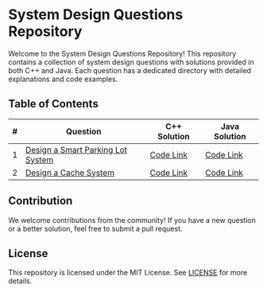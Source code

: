 # System Design Questions Repository

Welcome to the System Design Questions Repository! This repository contains a collection of system design questions with solutions provided in both C++ and Java. Each question has a dedicated directory with detailed explanations and code examples.

## Table of Contents

| #   | Question                              | C++ Solution                                                | Java Solution                                                |
|-----|---------------------------------------|-------------------------------------------------------------|--------------------------------------------------------------|
| 1   | [Design a Smart Parking Lot System](#design-smart-parking-lot-system) | [Code Link](https://github.com/ashujha301/System-Design/tree/main/SmartParkingLot/C%2B%2B)                   | [Code Link](https://github.com/ashujha301/System-Design/tree/main/SmartParkingLot/Java)                   |
| 2   | [Design a Cache System](#design-a-cache-system)   | [Code Link]()                   | [Code Link]()                   |

## Contribution

We welcome contributions from the community! If you have a new question or a better solution, feel free to submit a pull request.

## License

This repository is licensed under the MIT License. See [LICENSE](LICENSE) for more details.